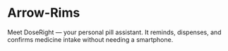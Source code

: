 # Arrow-Rims
Meet DoseRight — your personal pill assistant. It reminds, dispenses, and  confirms medicine intake without needing a smartphone.
